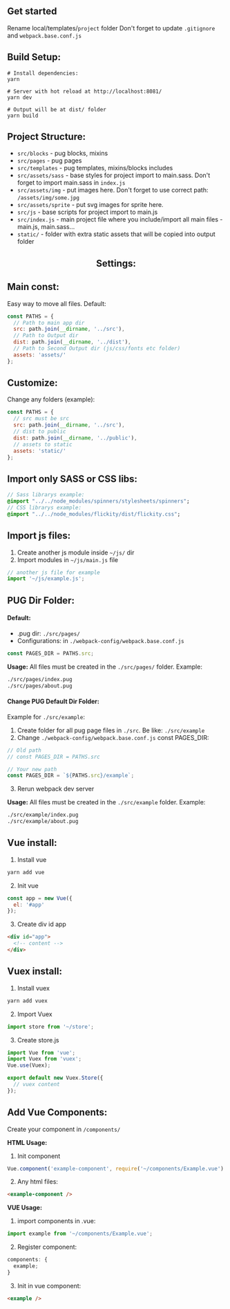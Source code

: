 ## Get started

Rename local/templates/`project` folder
Don't forget to update `.gitignore` and `webpack.base.conf.js`

## Build Setup:

```
# Install dependencies:
yarn

# Server with hot reload at http://localhost:8081/
yarn dev

# Output will be at dist/ folder
yarn build
```

## Project Structure:

- `src/blocks` - pug blocks, mixins
- `src/pages` - pug pages
- `src/templates` - pug templates, mixins/blocks includes
- `src/assets/sass` - base styles for project import to main.sass. Don't forget to import main.sass in `index.js`
- `src/assets/img` - put images here. Don't forget to use correct path: `/assets/img/some.jpg`
- `src/assets/sprite` - put svg images for sprite here.
- `src/js` - base scripts for project import to main.js
- `src/index.js` - main project file where you include/import all main files - main.js, main.sass...
- `static/` - folder with extra static assets that will be copied into output folder

<div align="center">
  <h2>Settings:</h2>
</div>

## Main const:

Easy way to move all files.
Default:

```js
const PATHS = {
  // Path to main app dir
  src: path.join(__dirname, '../src'),
  // Path to Output dir
  dist: path.join(__dirname, '../dist'),
  // Path to Second Output dir (js/css/fonts etc folder)
  assets: 'assets/'
};
```

## Customize:

Change any folders (example):

```js
const PATHS = {
  // src must be src
  src: path.join(__dirname, '../src'),
  // dist to public
  dist: path.join(__dirname, '../public'),
  // assets to static
  assets: 'static/'
};
```

## Import only SASS or CSS libs:

```sass
// Sass librarys example:
@import "../../node_modules/spinners/stylesheets/spinners";
// CSS librarys example:
@import "../../node_modules/flickity/dist/flickity.css";
```

## Import js files:

1. Create another js module inside `~/js/` dir
2. Import modules in `~/js/main.js` file

```js
// another js file for example
import '~/js/example.js';
```

## PUG Dir Folder:

#### Default:

- .pug dir: `./src/pages/`
- Configurations: in `./webpack-config/webpack.base.conf.js`

```js
const PAGES_DIR = PATHS.src;
```

**Usage:**
All files must be created in the `./src/pages/` folder.
Example:

```bash
./src/pages/index.pug
./src/pages/about.pug
```

#### Change PUG Default Dir Folder:

Example for `./src/example`:

1. Create folder for all pug page files in `./src`. Be like: `./src/example`
2. Change `./webpack-config/webpack.base.conf.js` const PAGES_DIR:

```js
// Old path
// const PAGES_DIR = PATHS.src

// Your new path
const PAGES_DIR = `${PATHS.src}/example`;
```

3. Rerun webpack dev server

**Usage:**
All files must be created in the `./src/example` folder.
Example:

```bash
./src/example/index.pug
./src/example/about.pug
```

## Vue install:

1. Install vue

```bash
yarn add vue
```

2. Init vue

```js
const app = new Vue({
  el: '#app'
});
```

3. Create div id app

```html
<div id="app">
  <!-- content -->
</div>
```

## Vuex install:

1. Install vuex

```bash
yarn add vuex
```

2. Import Vuex

```js
import store from '~/store';
```

3. Create store.js

```js
import Vue from 'vue';
import Vuex from 'vuex';
Vue.use(Vuex);

export default new Vuex.Store({
  // vuex content
});
```

## Add Vue Components:

Create your component in `/components/`

**HTML Usage:**

1. Init component

```js
Vue.component('example-component', require('~/components/Example.vue').default);
```

2. Any html files:

```html
<example-component />
```

**VUE Usage:**

1. import components in .vue:

```js
import example from '~/components/Example.vue';
```

2. Register component:

```js
components: {
  example;
}
```

3. Init in vue component:

```html
<example />
```
